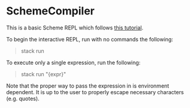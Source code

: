 # SchemeCompiler

This is a basic Scheme REPL which follows [this tutorial](https://en.wikibooks.org/wiki/Write_Yourself_a_Scheme_in_48_Hours).

To begin the interactive REPL, run with no commands the following:
> stack run

To execute only a single expression, run the following:
> stack run "{expr}"

Note that the proper way to pass the expression in is environment dependent. 
It is up to the user to properly escape necessary characters (e.g. quotes).
